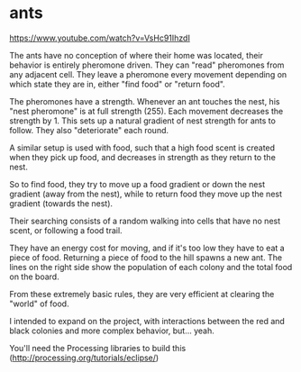 ants
====

https://www.youtube.com/watch?v=VsHc91IhzdI

The ants have no conception of where their home was located, their behavior is entirely pheromone driven. They can "read" pheromones from any adjacent cell.
They leave a pheromone every movement depending on which state they are in, either "find food" or "return food".

The pheromones have a strength. Whenever an ant touches the nest, his "nest pheromone" is at full strength (255). Each movement decreases the strength by 1. This sets up a natural gradient of nest strength for ants to follow. They also "deteriorate" each round.

A similar setup is used with food, such that a high food scent is created when they pick up food, and decreases in strength as they return to the nest.

So to find food, they try to move up a food gradient or down the nest gradient (away from the nest), while to return food they move up the nest gradient (towards the nest).

Their searching consists of a random walking into cells that have no nest scent, or following a food trail.

They have an energy cost for moving, and if it's too low they have to eat a piece of food. Returning a piece of food to the hill spawns a new ant. The lines on the right side show the population of each colony and the total food on the board.

From these extremely basic rules, they are very efficient at clearing the "world" of food.

I intended to expand on the project, with interactions between the red and black colonies and more complex behavior, but... yeah.


You'll need the Processing libraries to build this (http://processing.org/tutorials/eclipse/)
